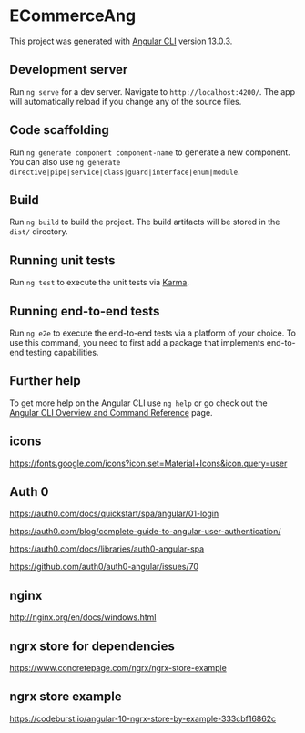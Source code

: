 # ECommerceAng

This project was generated with [Angular CLI](https://github.com/angular/angular-cli) version 13.0.3.

## Development server

Run `ng serve` for a dev server. Navigate to `http://localhost:4200/`. The app will automatically reload if you change any of the source files.

## Code scaffolding

Run `ng generate component component-name` to generate a new component. You can also use `ng generate directive|pipe|service|class|guard|interface|enum|module`.

## Build

Run `ng build` to build the project. The build artifacts will be stored in the `dist/` directory.

## Running unit tests

Run `ng test` to execute the unit tests via [Karma](https://karma-runner.github.io).

## Running end-to-end tests

Run `ng e2e` to execute the end-to-end tests via a platform of your choice. To use this command, you need to first add a package that implements end-to-end testing capabilities.

## Further help

To get more help on the Angular CLI use `ng help` or go check out the [Angular CLI Overview and Command Reference](https://angular.io/cli) page.

## icons
https://fonts.google.com/icons?icon.set=Material+Icons&icon.query=user


## Auth 0

https://auth0.com/docs/quickstart/spa/angular/01-login

https://auth0.com/blog/complete-guide-to-angular-user-authentication/

https://auth0.com/docs/libraries/auth0-angular-spa

https://github.com/auth0/auth0-angular/issues/70

## nginx
http://nginx.org/en/docs/windows.html

## ngrx store for dependencies
https://www.concretepage.com/ngrx/ngrx-store-example

## ngrx store example
https://codeburst.io/angular-10-ngrx-store-by-example-333cbf16862c
